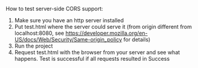 How to test server-side CORS support:
1. Make sure you have an http server installed
2. Put test.html where the server could serve it (from origin different from localhost:8080, see https://developer.mozilla.org/en-US/docs/Web/Security/Same-origin_policy for details)
3. Run the project
4. Request test.html with the browser from your server and see what happens. Test is successful if all requests resulted in Success
